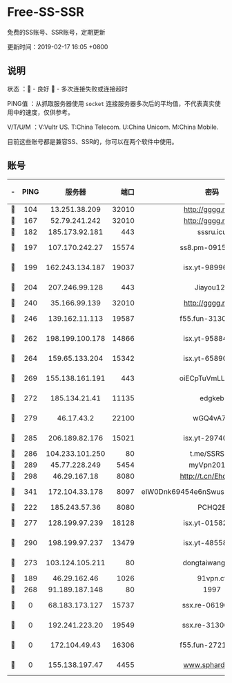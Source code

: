 # Free-SS-SSR

免费的SS账号、SSR账号，定期更新

更新时间：2019-02-17 16:05 +0800

## 说明

状态     ：🙂 - 良好 🙁 - 多次连接失败或连接超时

PING值   ：从抓取服务器使用 `socket` 连接服务器多次后的平均值，不代表真实使用中的速度，仅供参考。

V/T/U/M  ：V:Vultr US. T:China Telecom. U:China Unicom. M:China Mobile.

目前这些账号都是兼容SS、SSR的，你可以在两个软件中使用。

## 账号

|-|PING|服务器|端口|密码|加密方式|区域|V/T/U/M|
|:----:|:----:|:-----:|-----:|:----:|:----:|:----:|:----:|
|🙂|104|13.251.38.209|32010|http://gggg.rocks|chacha20|SG|7↑/7↑/8↑/8↑|
|🙂|167|52.79.241.242|32010|http://gggg.rocks|chacha20|KR|10↑/10↑/10↑/10↑|
|🙂|182|185.173.92.181|443|sssru.icu|rc4-md5|RU|10↑/10↑/10↑/10↑|
|🙂|197|107.170.242.27|15574|ss8.pm-09158696|aes-256-cfb|US|10↑/10↑/10↑/10↑|
|🙂|199|162.243.134.187|19037|isx.yt-98996106|aes-256-cfb|US|9↑/9↑/9↑/9↑|
|🙂|204|207.246.99.128|443|Jiayou123|aes-256-cfb|US|9↑/10↑/10↑/10↑|
|🙂|240|35.166.99.139|32010|http://gggg.rocks|chacha20|US|10↑/10↑/10↑/10↑|
|🙂|246|139.162.11.113|19587|f55.fun-31300313|aes-256-cfb|SG|10↑/10↑/10↑/10↑|
|🙂|262|198.199.100.178|14866|isx.yt-95884193|aes-256-cfb|US|9↑/9↑/9↑/9↑|
|🙂|264|159.65.133.204|15342|isx.yt-65890670|aes-256-cfb|SG|9↑/9↑/9↑/9↑|
|🙂|269|155.138.161.191|443|oiECpTuVmLLxk4Ts|aes-256-cfb|US|8↑/10↑/10↑/10↑|
|🙂|272|185.134.21.41|11135|edgkeb|aes-256-cfb|GB|10↑/10↑/10↑/10↑|
|🙂|279|46.17.43.2|22100|wGQ4vA7D|aes-256-gcm|RU|5↓/10↑/10↑/10↑|
|🙂|285|206.189.82.176|15021|isx.yt-29740251|aes-256-cfb|SG|9↑/9↑/9↑/9↑|
|🙂|286|104.233.101.250|80|t.me/SSRSUB|rc4-md5|CA|10↑/10↑/10↑/10↑|
|🙂|289|45.77.228.249|5454|myVpn2019[]|rc4-md5|GB|10↑/10↑/10↑/10↑|
|🙂|298|46.29.167.18|8080|http://t.cn/EhdmTxe|rc4-md5|RU|3↑/2↑/2↑/2↑|
|🙂|341|172.104.33.178|8097|eIW0Dnk69454e6nSwuspv9DmS201tQ0D|aes-256-cfb|SG|10↑/10↑/10↑/10↑|
|🙂|222|185.243.57.36|8080|PCHQ2E|rc4-md5|US|8↓/10↑/10↑/10↑|
|🙂|277|128.199.97.239|18128|isx.yt-01582409|aes-256-cfb|SG|9↑/9↑/9↑/9↑|
|🙂|290|198.199.97.237|13479|isx.yt-48558192|aes-256-cfb|US|9↑/9↑/9↑/9↑|
|🙂|273|103.124.105.211|80|dongtaiwang.com|aes-256-cfb|US|10↑/10↑/10↑/10↑|
|🙁|189|46.29.162.46|1026|91vpn.cf|rc4-md5|RU|9↑/10↑/9↑/10↑|
|🙁|268|91.189.187.148|80|1997|chacha20|US|10↑/10↑/10↑/10↑|
|🙁|0|68.183.173.127|15737|ssx.re-06190074|aes-256-cfb|US|10↑/10↑/10↑/10↑|
|🙁|0|192.241.223.20|19549|ssx.re-31306029|aes-256-cfb|US|10↑/10↑/10↑/10↑|
|🙁|0|172.104.49.43|16306|f55.fun-27213111|aes-256-cfb|SG|10↑/10↑/10↑/10↑|
|🙁|0|155.138.197.47|4455|www.sphard.com|aes-256-cfb|US|7↑/10↑/10↑/10↑|
